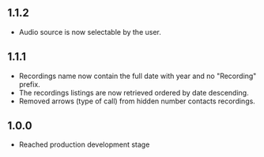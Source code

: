 ## 1.1.2
- Audio source is now selectable by the user.

## 1.1.1
- Recordings name now contain the full date with year and no "Recording" prefix.
- The recordings listings are now retrieved ordered by date descending.
- Removed arrows (type of call) from hidden number contacts recordings.


## 1.0.0
- Reached production development stage